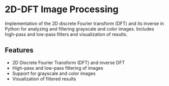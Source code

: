 # 2D-DFT Image Processing

Implementation of the 2D discrete Fourier transform (DFT) and its inverse in Python for analyzing and filtering grayscale and color images. Includes high-pass and low-pass filters and visualization of results.

## Features
- 2D Discrete Fourier Transform (DFT) and inverse DFT
- High-pass and low-pass filtering of images
- Support for grayscale and color images
- Visualization of filtered results
